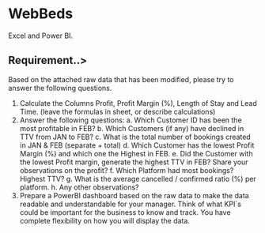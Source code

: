 # WebBeds
Excel and Power BI.


Requirement..>
-------------
Based on the attached raw data that has been modified, please try to answer the following questions.
1. Calculate the Columns Profit, Profit Margin (%), Length of Stay and Lead Time. (leave the formulas in sheet, or describe calculations)
2. Answer the following questions:
a. Which Customer ID has been the most profitable in FEB?
b. Which Customers (if any) have declined in TTV from JAN to FEB?
c. What is the total number of bookings created in JAN & FEB (separate + total)
d. Which Customer has the lowest Profit Margin (%) and which one the Highest in FEB.
e. Did the Customer with the lowest Profit margin, generate the highest TTV in FEB? Share your observations on the profit?
f. Which Platform had most bookings? Highest TTV?
g. What is the average cancelled / confirmed ratio (%) per platform.
h. Any other observations?
3. Prepare a PowerBI dashboard based on the raw data to make the data readable and understandable for your manager. 
Think of what KPI`s could be important for the business to know and track. You have complete flexibility on how you will display the data.

